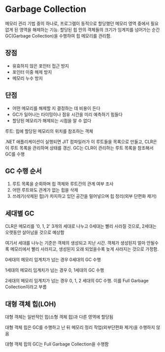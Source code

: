 # Garbage Collection

메모리 관리 기법 중의 하나로, 프로그램이 동적으로 할당했던 메모리 영역 중에서 필요없게 된 영역을 해제하는 기능. 할당된 힙 안의 객체들의 크기가 임계치를 넘어가는 순간 GC(Garbage Collection)을 수행하여 힙 메모리를 관리함.

## 장점

- 유효하지 않은 포인터 접근 방지
- 포인터 이중 해제 방지
- 메모리 누수 방지

## 단점

- 어떤 메모리를 해제할 지 결정하는 데 비용이 든다
- GC가 일어나는 타이밍이나 점유 시간을 미리 예측하기 힘들다
- 할당된 메모리가 해제되는 시점을 알 수 없다


루트: 힙에 할당된 메모리의 위치를 참조하는 객체

.NET 애플리케이션이 실행되면 JIT 컴파일러가 이 루트들을 목록으로 만들고, CLR은 이 루트 목록을 관리하며 상태를 갱신. GC는 CLR이 관리하는 루트 목록을 참조해서 GC를 수행

## GC 수행 순서

1. 루트 목록을 순회하며 힙 객체와 루트간의 관계 여부 조사
1. 어떤 루트와도 관계가 없는 힙을 삭제
1. 쓰레기(삭제된 힙)가 차지하고 있던 공간을 밀어넣으며 힙 정리(외부 단편화 제거)

## 세대별 GC

CLR은 메모리를 '0, 1, 2' 3개의 세대로 나누고 0세대는 빨리 사라질 것으로, 2세대는 오랫동안 살아남을 것으로 예상함

여기서 세대를 나누는 기준은 객체의 생성되고 지난 시간. 객체가 생성된지 얼마 안될수록 메모리에서 빨리 사라지고, 생성된지 오래 되었을수록 늦게 사라지는 것으로 가정함.

0세대의 메모리 임계치가 넘는 경우 0세대의 GC 수행

1세대의 메모리 임계치가 넘는 경우 0, 1세대의 GC 수행

2세대의 메모리 임계치가 넘는 경우 0, 1, 2 세대의 GC 수행. 이를 Full Garbage Collection이라고 부름

## 대형 객체 힙(LOH)

대형 객체는 일반적인 힙(소형 객체 힙)과 다른 영역에 할당됨

대형 객체 힙은 GC를 수행하고 난 뒤 메모리 정리 작업(외부단편화 제거)을 수행하지 않음

대형 객체 힙의 GC는 Full Garbage Collection을 수행함
